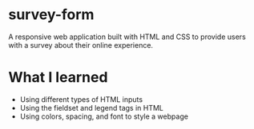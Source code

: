 # survey-form
A responsive web application built with HTML and CSS to provide users with a survey about their online experience.
# What I learned
- Using different types of HTML inputs
- Using the fieldset and legend tags in HTML
- Using colors, spacing, and font to style a webpage
